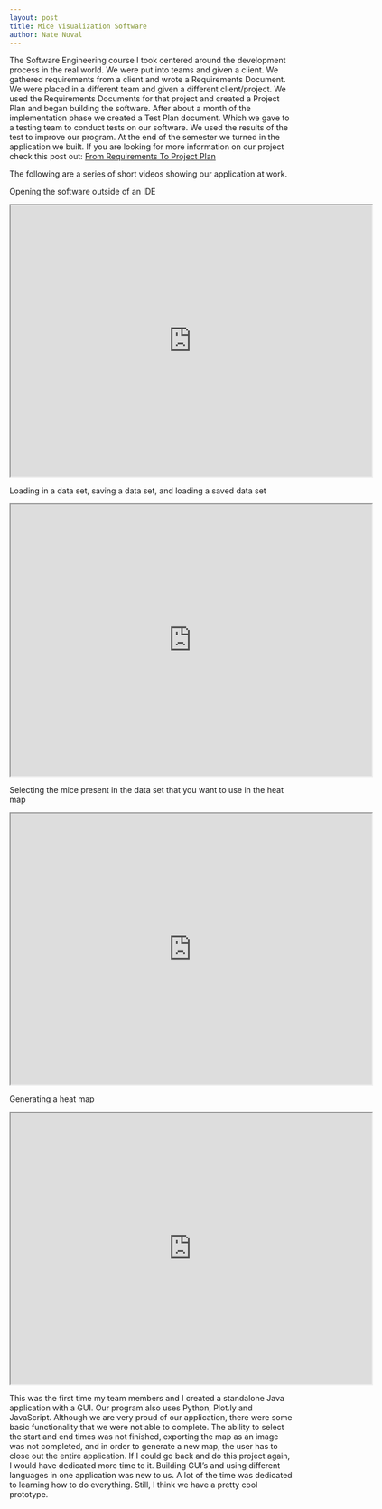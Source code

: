 ```yaml
---
layout: post
title: Mice Visualization Software
author: Nate Nuval
---
```

The Software Engineering course I took centered around the development process in the real world. We were put into teams and given a client. We gathered requirements from a client and wrote a Requirements Document. We were placed in a different team and given a different client/project. We used the Requirements Documents for that project and created a Project Plan and began building the software. After about a month of the implementation phase we created a Test Plan document. Which we gave to a testing team to conduct tests on our software. We used the results of the test to improve our program. At the end of the semester we turned in the application we built. 
If you are looking for more information on our project check this post out: <a href="https://nnuval.github.io/2017/04/23/Project-Plan.html">From Requirements To Project Plan</a>

The following are a series of short videos showing our application at work.

Opening the software outside of an IDE
<iframe src="https://drive.google.com/file/d/0B55hEujmzuNYTXJRZjdCODNaVEU/preview" width="640" height="480"></iframe>

Loading in a data set, saving a data set, and loading a saved data set 
<iframe src="https://drive.google.com/file/d/0B55hEujmzuNYZFRLZkMwVUtvbGM/preview" width="640" height="480"></iframe>

Selecting the mice present in the data set that you want to use in the heat map
<iframe src="https://drive.google.com/file/d/0B55hEujmzuNYbTl2dmdyb0RIcVE/preview" width="640" height="480"></iframe>

Generating a heat map
<iframe src="https://drive.google.com/file/d/0B55hEujmzuNYWHVCbDRBaGlZQ3M/preview" width="640" height="480"></iframe>

This was the first time my team members and I created a standalone Java application with a GUI. Our program also uses Python, Plot.ly and JavaScript. Although we are very proud of our application, there were some basic functionality that we were not able to complete. The ability to select the start and end times was not finished, exporting the map as an image was not completed, and in order to generate a new map, the user has to close out the entire application. If I could go back and do this project again, I would have dedicated more time to it. Building GUI’s and using different languages in one application was new to us. A lot of the time was dedicated to learning how to do everything. Still, I think we have a pretty cool prototype.
